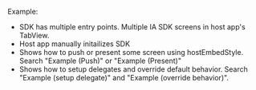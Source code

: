 Example: 
  - SDK has multiple entry points. Multiple IA SDK screens in host app's TabView.
  - Host app manually initailizes SDK
  - Shows how to push or present some screen using hostEmbedStyle. Search "Example (Push)" or "Example (Present)"
  - Shows how to setup delegates and override default behavior. Search "Example (setup delegate)" and "Example (override behavior)".


